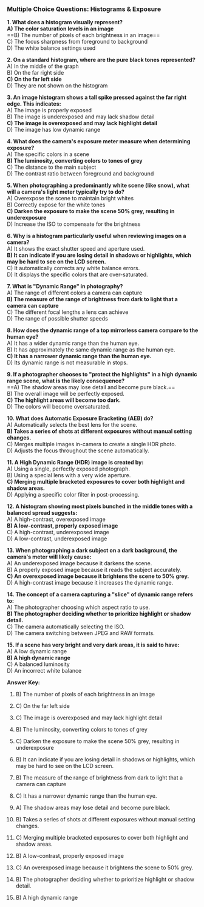 ### Multiple Choice Questions: Histograms & Exposure

**1. What does a histogram visually represent?**  
**A) The color saturation levels in an image**  
==B) The number of pixels of each brightness in an image==  
C) The focus sharpness from foreground to background  
D) The white balance settings used

**2. On a standard histogram, where are the pure black tones represented?**  
A) In the middle of the graph  
B) On the far right side  
**C) On the far left side**  
D) They are not shown on the histogram

**3. An image histogram shows a tall spike pressed against the far right edge. This indicates:**  
A) The image is properly exposed  
B) The image is underexposed and may lack shadow detail  
**C) The image is overexposed and may lack highlight detail**  
D) The image has low dynamic range

**4. What does the camera's exposure meter measure when determining exposure?**  
A) The specific colors in a scene  
**B) The luminosity, converting colors to tones of grey**  
C) The distance to the main subject  
D) The contrast ratio between foreground and background

**5. When photographing a predominantly white scene (like snow), what will a camera's light meter typically try to do?**  
A) Overexpose the scene to maintain bright whites  
B) Correctly expose for the white tones  
**C) Darken the exposure to make the scene 50% grey, resulting in underexposure**  
D) Increase the ISO to compensate for the brightness

**6. Why is a histogram particularly useful when reviewing images on a camera?**  
A) It shows the exact shutter speed and aperture used.  
**B) It can indicate if you are losing detail in shadows or highlights, which may be hard to see on the LCD screen.**  
C) It automatically corrects any white balance errors.  
D) It displays the specific colors that are over-saturated.

**7. What is "Dynamic Range" in photography?**  
A) The range of different colors a camera can capture  
**B) The measure of the range of brightness from dark to light that a camera can capture**  
C) The different focal lengths a lens can achieve  
D) The range of possible shutter speeds

**8. How does the dynamic range of a top mirrorless camera compare to the human eye?**  
A) It has a wider dynamic range than the human eye.  
B) It has approximately the same dynamic range as the human eye.  
**C) It has a narrower dynamic range than the human eye.**  
D) Its dynamic range is not measurable in stops.

**9. If a photographer chooses to "protect the highlights" in a high dynamic range scene, what is the likely consequence?**  
==A) The shadow areas may lose detail and become pure black.==  
B) The overall image will be perfectly exposed.  
**C) The highlight areas will become too dark.**  
D) The colors will become oversaturated.

**10. What does Automatic Exposure Bracketing (AEB) do?**  
A) Automatically selects the best lens for the scene.  
**B) Takes a series of shots at different exposures without manual setting changes.**  
C) Merges multiple images in-camera to create a single HDR photo.  
D) Adjusts the focus throughout the scene automatically.

**11. A High Dynamic Range (HDR) image is created by:**  
A) Using a single, perfectly exposed photograph.  
B) Using a special lens with a very wide aperture.  
**C) Merging multiple bracketed exposures to cover both highlight and shadow areas.**  
D) Applying a specific color filter in post-processing.

**12. A histogram showing most pixels bunched in the middle tones with a balanced spread suggests:**  
A) A high-contrast, overexposed image  
**B) A low-contrast, properly exposed image**  
C) A high-contrast, underexposed image  
D) A low-contrast, underexposed image

**13. When photographing a dark subject on a dark background, the camera's meter will likely cause:**  
A) An underexposed image because it darkens the scene.  
B) A properly exposed image because it reads the subject accurately.  
**C) An overexposed image because it brightens the scene to 50% grey.**  
D) A high-contrast image because it increases the dynamic range.

**14. The concept of a camera capturing a "slice" of dynamic range refers to:**  
A) The photographer choosing which aspect ratio to use.  
**B) The photographer deciding whether to prioritize highlight or shadow detail.**  
C) The camera automatically selecting the ISO.  
D) The camera switching between JPEG and RAW formats.

**15. If a scene has very bright and very dark areas, it is said to have:**  
A) A low dynamic range  
**B) A high dynamic range**  
C) A balanced luminosity  
D) An incorrect white balance

**Answer Key:**

1. B) The number of pixels of each brightness in an image
    
2. C) On the far left side
    
3. C) The image is overexposed and may lack highlight detail
    
4. B) The luminosity, converting colors to tones of grey
    
5. C) Darken the exposure to make the scene 50% grey, resulting in underexposure
    
6. B) It can indicate if you are losing detail in shadows or highlights, which may be hard to see on the LCD screen.
    
7. B) The measure of the range of brightness from dark to light that a camera can capture
    
8. C) It has a narrower dynamic range than the human eye.
    
9. A) The shadow areas may lose detail and become pure black.
    
10. B) Takes a series of shots at different exposures without manual setting changes.
    
11. C) Merging multiple bracketed exposures to cover both highlight and shadow areas.
    
12. B) A low-contrast, properly exposed image
    
13. C) An overexposed image because it brightens the scene to 50% grey.
    
14. B) The photographer deciding whether to prioritize highlight or shadow detail.
    
15. B) A high dynamic range